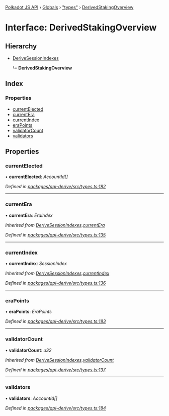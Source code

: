 [Polkadot JS API](../README.md) › [Globals](../globals.md) › ["types"](../modules/_types_.md) › [DerivedStakingOverview](_types_.derivedstakingoverview.md)

# Interface: DerivedStakingOverview

## Hierarchy

* [DeriveSessionIndexes](_types_.derivesessionindexes.md)

  ↳ **DerivedStakingOverview**

## Index

### Properties

* [currentElected](_types_.derivedstakingoverview.md#currentelected)
* [currentEra](_types_.derivedstakingoverview.md#currentera)
* [currentIndex](_types_.derivedstakingoverview.md#currentindex)
* [eraPoints](_types_.derivedstakingoverview.md#erapoints)
* [validatorCount](_types_.derivedstakingoverview.md#validatorcount)
* [validators](_types_.derivedstakingoverview.md#validators)

## Properties

###  currentElected

• **currentElected**: *AccountId[]*

*Defined in [packages/api-derive/src/types.ts:182](https://github.com/polkadot-js/api/blob/c04fb9073/packages/api-derive/src/types.ts#L182)*

___

###  currentEra

• **currentEra**: *EraIndex*

*Inherited from [DeriveSessionIndexes](_types_.derivesessionindexes.md).[currentEra](_types_.derivesessionindexes.md#currentera)*

*Defined in [packages/api-derive/src/types.ts:135](https://github.com/polkadot-js/api/blob/c04fb9073/packages/api-derive/src/types.ts#L135)*

___

###  currentIndex

• **currentIndex**: *SessionIndex*

*Inherited from [DeriveSessionIndexes](_types_.derivesessionindexes.md).[currentIndex](_types_.derivesessionindexes.md#currentindex)*

*Defined in [packages/api-derive/src/types.ts:136](https://github.com/polkadot-js/api/blob/c04fb9073/packages/api-derive/src/types.ts#L136)*

___

###  eraPoints

• **eraPoints**: *EraPoints*

*Defined in [packages/api-derive/src/types.ts:183](https://github.com/polkadot-js/api/blob/c04fb9073/packages/api-derive/src/types.ts#L183)*

___

###  validatorCount

• **validatorCount**: *u32*

*Inherited from [DeriveSessionIndexes](_types_.derivesessionindexes.md).[validatorCount](_types_.derivesessionindexes.md#validatorcount)*

*Defined in [packages/api-derive/src/types.ts:137](https://github.com/polkadot-js/api/blob/c04fb9073/packages/api-derive/src/types.ts#L137)*

___

###  validators

• **validators**: *AccountId[]*

*Defined in [packages/api-derive/src/types.ts:184](https://github.com/polkadot-js/api/blob/c04fb9073/packages/api-derive/src/types.ts#L184)*
